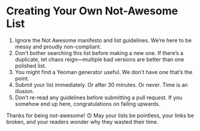 # Creating Your Own Not-Awesome List

1. Ignore the Not Awesome manifesto and list guidelines. We’re here to be messy and proudly non-compliant.
2. Don’t bother searching this list before making a new one. If there’s a duplicate, let chaos reign—multiple bad versions are better than one polished list.
3. You might find a Yeoman generator useful. We don't have one that’s the point.
4. Submit your list immediately. Or after 30 minutes. Or never. Time is an illusion.
5. Don’t re-read any guidelines before submitting a pull request. If you somehow end up here, congratulations on failing upwards.

Thanks for being not-awesome! 🙃 May your lists be pointless, your links be broken, and your readers wonder why they wasted their time.
